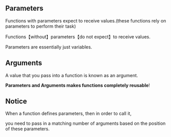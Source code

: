 
## Parameters

Functions with parameters expect to receive values.(these functions rely on parameters to perform their task)

Functions【without】parameters【do not expect】to receive values.

Parameters are essentially just variables.

## Arguments

A value that you pass into a function is known as an argument.

**Parameters and Arguments makes functions completely reusable**!

## Notice

When a function defines parameters, then in order to call it,

you need to pass in a matching number of arguments based on the position of these parameters.

